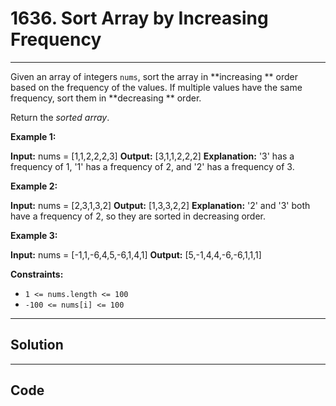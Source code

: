 # 1636. Sort Array by Increasing Frequency

---

Given an array of integers `nums`, sort the array in **increasing ** order based on the frequency of the values. If multiple values have the same frequency, sort them in **decreasing ** order.

Return the _sorted array_.

 

**Example 1:**


**Input:** nums = [1,1,2,2,2,3]
**Output:** [3,1,1,2,2,2]
**Explanation:** '3' has a frequency of 1, '1' has a frequency of 2, and '2' has a frequency of 3.


**Example 2:**


**Input:** nums = [2,3,1,3,2]
**Output:** [1,3,3,2,2]
**Explanation:** '2' and '3' both have a frequency of 2, so they are sorted in decreasing order.


**Example 3:**


**Input:** nums = [-1,1,-6,4,5,-6,1,4,1]
**Output:** [5,-1,4,4,-6,-6,1,1,1]

 

**Constraints:**

  * `1 <= nums.length <= 100`
  * `-100 <= nums[i] <= 100`

---

## Solution



---

## Code
```python


```